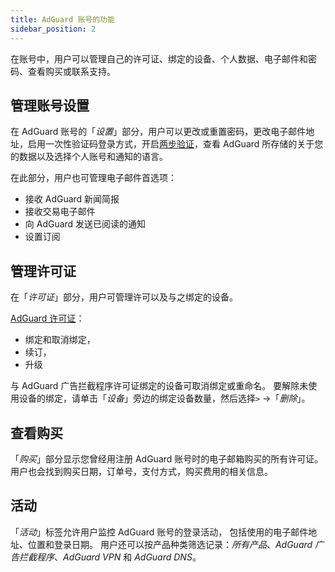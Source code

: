 ```yaml
---
title: AdGuard 账号的功能
sidebar_position: 2
---
```


在账号中，用户可以管理自己的许可证、绑定的设备、个人数据、电子邮件和密码、查看购买或联系支持。

## 管理账号设置

在 AdGuard 账号的「*设置*」部分，用户可以更改或重置密码，更改电子邮件地址，启用一次性验证码登录方式，开启[两步验证](../2fa)，查看 AdGuard 所存储的关于您的数据以及选择个人账号和通知的语言。

在此部分，用户也可管理电子邮件首选项：

- 接收 AdGuard 新闻简报
- 接收交易电子邮件
- 向 AdGuard 发送已阅读的通知
- 设置订阅

## 管理许可证

在「*许可证*」部分，用户可管理许可以及与之绑定的设备。

[AdGuard 许可证](../../license/what-is)：

- 绑定和取消绑定，
- 续订，
- 升级

与 AdGuard 广告拦截程序许可证绑定的设备可取消绑定或重命名。 要解除未使用设备的绑定，请单击「*设备*」旁边的绑定设备数量，然后选择`>` →「*删除*」。

## 查看购买

「*购买*」部分显示您曾经用注册 AdGuard 账号时的电子邮箱购买的所有许可证。 用户也会找到购买日期，订单号，支付方式，购买费用的相关信息。

## 活动

「*活动*」标签允许用户监控 AdGuard 账号的登录活动， 包括使用的电子邮件地址、位置和登录日期。 用户还可以按产品种类筛选记录：*所有产品*、*AdGuard 广告拦截程序*、*AdGuard VPN* 和 *AdGuard DNS*。
